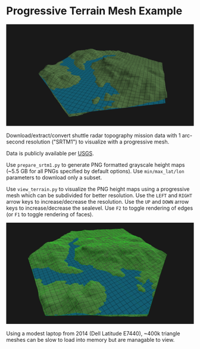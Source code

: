 # Progressive Terrain Mesh Example

![For example](../../resources/screenshots/terrain/hex_terrain6.png?raw=true)

Download/extract/convert shuttle radar topography mission data with 1 arc-second resolution ("SRTM1") to visualize with a progressive mesh.

Data is publicly available per [USGS](https://www.usgs.gov/centers/eros/science/usgs-eros-archive-digital-elevation-shuttle-radar-topography-mission-srtm-1-arc?qt-science_center_objects=0#qt-science_center_objects).

Use `prepare_srtm1.py` to generate PNG formatted grayscale height maps (~5.5 GB for all PNGs specified by default options).
Use `min/max_lat/lon` parameters to download only a subset.

Use `view_terrain.py` to visualize the PNG height maps using a progressive mesh which can be subdivided for better resolution.
Use the `LEFT` and `RIGHT` arrow keys to increase/decrease the resolution.
Use the `UP` and `DOWN` arrow keys to increase/decrease the sealevel.
Use `F2` to toggle rendering of edges (or `F1` to toggle rendering of faces).

![An example using ~24k triangles](screenshots/24576-tris.png?raw=true "24k triangles")

Using a modest laptop from 2014 (Dell Latitude E7440), ~400k triangle meshes can be slow to load into memory but are managable to view.
